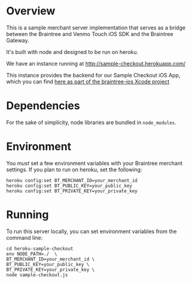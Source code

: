 # Overview

This is a sample merchant server implementation that serves as a bridge between the Braintree and Venmo Touch iOS SDK and the Braintree Gateway.

It's built with node and designed to be run on heroku.

We have an instance running at http://sample-checkout.herokuapp.com/ 

This instance provides the backend for our Sample Checkout iOS App, which you can find [here as part of the braintree-ios Xcode project](https://github.com/braintree/braintree_ios/tree/master/braintree/SampleCheckout)

# Dependencies

For the sake of simplicity, node libraries are bundled in `node_modules`.

# Environment

You *must* set a few environment variables with your Braintree merchant settings.  If you plan to run on heroku, set the following:

    heroku config:set BT_MERCHANT_ID=your_merchant_id
    heroku config:set BT_PUBLIC_KEY=your_public_key
    heroku config:set BT_PRIVATE_KEY=your_private_key


# Running

To run this server locally, you can set environment variables from the command line:

    cd heroku-sample-checkout
    env NODE_PATH=./  \
    BT_MERCHANT_ID=your_merchant_id \
    BT_PUBLIC_KEY=your_public_key \
    BT_PRIVATE_KEY=your_private_key \
    node sample-checkout.js


